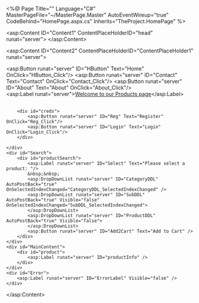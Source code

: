 <%@ Page Title="" Language="C#" MasterPageFile="~/MasterPage.Master" AutoEventWireup="true" CodeBehind="HomePage.aspx.cs" Inherits="TheProject.HomePage" %>

<asp:Content ID="Content1" ContentPlaceHolderID="head" runat="server">
</asp:Content>

<asp:Content ID="Content2" ContentPlaceHolderID="ContentPlaceHolder1" runat="server">
    <div id="Navigation">
        <div id="navs">
            <asp:Button runat="server" ID="HButton" Text="Home" OnClick="HButton_Click"/>
            <asp:Button runat="server" ID="Contact" Text="Contact" OnClick="Contact_Click"/>
            <asp:Button runat="server" ID="About" Text="About" OnClick="About_Click"/>
        </div>
        <div id="pageTitle">
            <asp:Label runat="server"><u>Welcome to our Products page</u></asp:Label><br /><br />
        </div>

        <div id="creds">
            <asp:Button runat="server" ID="Reg" Text="Register" OnClick="Reg_Click"/>
            <asp:Button runat="server" ID="Login" Text="Login" OnClick="Login_Click"/>
        </div>
        
    </div>
    <div id="Search">
        <div id="productSearch">
            <asp:Label runat="server" ID="Select" Text="Please select a product: "/>
            &nbsp;&nbsp;
            <asp:DropDownList runat="server" ID="CategoryDDL" AutoPostBack="true" OnSelectedIndexChanged="CategoryDDL_SelectedIndexChanged" />
            <asp:DropDownList runat="server" ID="SubDDL"  AutoPostBack="true" Visible="false" OnSelectedIndexChanged="SubDDL_SelectedIndexChanged">
            </asp:DropDownList>
            <asp:DropDownList runat="server" ID="ProductDDL" AutoPostBack="true" Visible="false">
            </asp:DropDownList>
            <asp:Button runat="server" ID="Add2Cart" Text="Add to Cart" />
        </div>
    </div>
    <div id="MainContent">
        <div id="product">
            <asp:Label runat="server" ID="productInfo" />
        </div>
    </div>
    <div id="Error">
        <asp:Label runat="server" ID="ErrorLabel" Visible="false" />
    </div>
</asp:Content>

